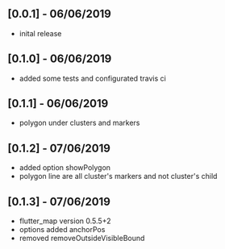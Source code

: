 ## [0.0.1] - 06/06/2019

- inital release

## [0.1.0] - 06/06/2019

- added some tests and configurated travis ci

## [0.1.1] - 06/06/2019

- polygon under clusters and markers

## [0.1.2] - 07/06/2019

- added option showPolygon
- polygon line are all cluster's markers and not cluster's child

## [0.1.3] - 07/06/2019

- flutter_map version 0.5.5+2
- options added anchorPos
- removed removeOutsideVisibleBound